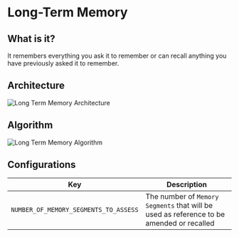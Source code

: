 # Long-Term Memory

## What is it?

It remembers everything you ask it to remember or can recall anything you have previously asked it to remember.

## Architecture

![Long Term Memory Architecture](/img/diagrams/LongTermMemoryArchitecture.svg)

## Algorithm

![Long Term Memory Algorithm](/img/diagrams/LongTermMemoryAlgorithm.svg)

## Configurations

| Key                                   | Description                                                                            |
|---------------------------------------|----------------------------------------------------------------------------------------|
| `NUMBER_OF_MEMORY_SEGMENTS_TO_ASSESS` | The number of `Memory Segments` that will be used as reference to be amended or recalled |